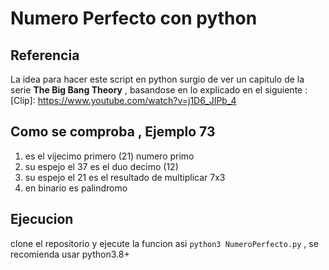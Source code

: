 # Numero Perfecto con python

## Referencia

La idea para hacer este script en python surgio de ver un capitulo de la serie **The Big Bang Theory** , basandose en lo explicado en el siguiente :
[Clip]: https://www.youtube.com/watch?v=j1D6_JIPb_4

## Como se comproba , Ejemplo 73

1. es el vijecimo primero (21) numero primo
2. su espejo el 37 es el duo decimo (12)
3. su espejo el 21 es el resultado de multiplicar 7x3
4. en binario es palindromo

## Ejecucion

clone el repositorio y ejecute la funcion asi `python3 NumeroPerfecto.py` , se recomienda usar python3.8+
